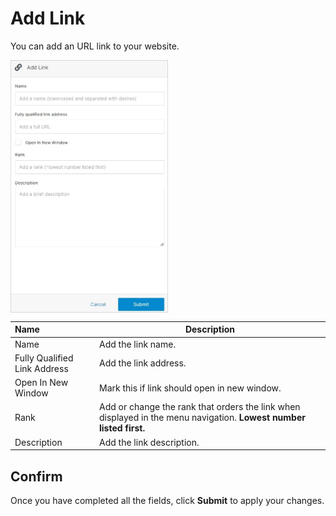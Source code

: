 # Add Link 

You can add an URL link to your website.

<img src="../../../../images/documents9.jpg" alt="documents9" style="width: 50%; display: block"></a>

**Name** | **Description**
:--- | ---
Name | Add the link name.
Fully Qualified Link Address | Add the link address.
Open In New Window | Mark this if link should open in new window.
Rank | Add or change the rank that orders the link when displayed in the menu navigation. **Lowest number listed first.**
Description | Add the link description.

## Confirm

Once you have completed all the fields, click **Submit** to apply your changes.